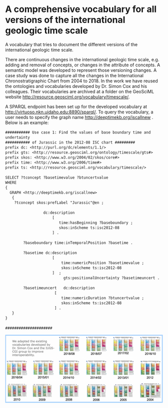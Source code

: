 # A comprehensive vocabulary for all versions of the international geologic time scale
A vocabulary that tries to document the different versions of the international geologic time scale. 

There are continuous changes in the international geologic time scale, e.g. adding and removal of concepts, or changes in the attribute of concepts. A semantic model was developed to represent those versioning changes. A case study was done to capture all the changes in the International Chronostratigraphic Chart from 2004 to 2018. In the work we have reused the ontologies and vocabularies developed by Dr. Simon Cox and his colleagues. Their vocabularies are archived at a folder on the GeoSciML website http://resource.geosciml.org/vocabulary/timescale/. 

A SPARQL endpoint has been set up for the developed vocabulary at http://virtuoso.nkn.uidaho.edu:8890/sparql/. To query the vocabulary, a user needs to specify the graph name <http://deeptimekb.org/iscallnew> . Below is an example: 

```
########### Use case 1: Find the values of base boundary time and undertainty 
########### of Jurassic in the 2012-08 ISC chart #########
prefix dc: <http://purl.org/dc/elements/1.1/> 
prefix gts: <http://resource.geosciml.org/ontology/timescale/gts#> 
prefix skos: <http://www.w3.org/2004/02/skos/core#> 
prefix time: <http://www.w3.org/2006/time#> 
prefix ts: <http://resource.geosciml.org/vocabulary/timescale/>  

SELECT ?tconcept ?basetimevalue ?btuncertvalue 
WHERE
{
  GRAPH <http://deeptimekb.org/iscallnew> 
   {
	?tconcept skos:prefLabel "Jurassic"@en ;  

                 dc:description  
                     [   
	                    time:hasBeginning ?baseboundary ;
	                    skos:inScheme ts:isc2012-08
                     ] .
	
        ?baseboundary time:inTemporalPosition ?basetime .
	
        ?basetime dc:description
			         [ 
			             time:numericPosition ?basetimevalue ;
			             skos:inScheme ts:isc2012-08 
			         ]  ;
                          gts:positionalUncertainty ?basetimeuncert .

        ?basetimeuncert   dc:description
					  [ 
					     time:numericDuration ?btuncertvalue ;
					     skos:inScheme ts:isc2012-08 
				      ] .
   }
}

#####################
```

![Different versions of the GTS chart](/gtsversion.png)
